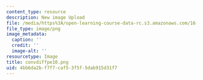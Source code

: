 ```yaml
---
content_type: resource
description: New image Upload
file: /media/https%3A/open-learning-course-data-rc.s3.amazonaws.com/16-90-computational-methods-in-aerospace-engineering-spring-2014/4bb6da2bf7f7caf53f5f5dab915d31f7_convdiffpe10.png
file_type: image/png
image_metadata:
  caption: ''
  credit: ''
  image-alt: ''
resourcetype: Image
title: convdiffpe10.png
uid: 4bb6da2b-f7f7-caf5-3f5f-5dab915d31f7
---
```

